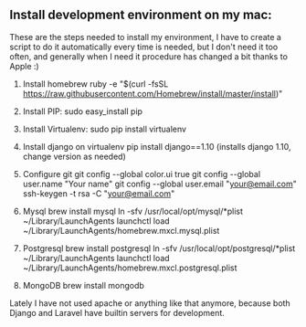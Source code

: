 Install development environment on my mac:
------------------------------------------
These are the steps needed to install my environment, I have to create a script to do it automatically every time is needed, but I don't need it too often, and generally when I need it procedure has changed a bit thanks to Apple :)


1) Install homebrew
ruby -e "$(curl -fsSL https://raw.githubusercontent.com/Homebrew/install/master/install)"   

2) Install PIP:
sudo easy_install pip

3) Install Virtualenv:
sudo pip install virtualenv

4) Install django on virtualenv
pip install django==1.10
(installs django 1.10, change version as needed)

5) Configure git
git config --global color.ui true 
git config --global user.name "Your name" 
git config --global user.email "your@email.com" 
ssh-keygen -t rsa -C "your@email.com" 

6) Mysql
brew install mysql 
ln -sfv /usr/local/opt/mysql/*plist ~/Library/LaunchAgents 
launchctl load ~/Library/LaunchAgents/homebrew.mxcl.mysql.plist 

7) Postgresql
brew install postgresql 
ln -sfv /usr/local/opt/postgresql/*plist ~/Library/LaunchAgents 
launchctl load ~/Library/LaunchAgents/homebrew.mxcl.postgresql.plist 

8) MongoDB
brew install mongodb

Lately I have not used apache or anything like that anymore, because both Django and Laravel have builtin servers for development.
